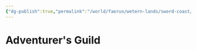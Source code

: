 ```yaml
---
{"dg-publish":true,"permalink":"/world/faerun/wetern-lands/sword-coast/phandalin/adventurer-s-guild/"}
---
```



# Adventurer's Guild